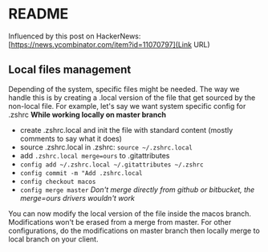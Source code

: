 # README #

Influenced by this post on HackerNews:
[https://news.ycombinator.com/item?id=11070797](Link URL)

## Local files management
Depending of the system, specific files might be needed. The way we handle this is by creating a .local version of the file
that get sourced by the non-local file.
For example, let's say we want system specific config for .zshrc
**While working locally on master branch**
- create .zshrc.local and init the file with standard content (mostly comments to say what it does)
- source .zshrc.local in .zshrc: ```source ~/.zshrc.local```
- add ``` .zshrc.local merge=ours ``` to .gitattributes
- ```config add ~/.zshrc.local ~/.gitattributes ~/.zshrc```
- ```config commit -m "Add .zshrc.local```
- ```config checkout macos```
- ```config merge master``` _Don't merge directly from github or bitbucket, the merge=ours drivers wouldn't work_

You can now modify the local version of the file inside the macos branch. Modifications won't be erased from a merge from master. For other configurations, do the modifications on master branch then locally merge to local branch on your client.
